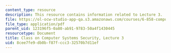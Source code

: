 ```yaml
---
content_type: resource
description: This resource contains information related to Lecture 3.
file: https://ol-ocw-studio-app-qa.s3.amazonaws.com/courses/6-858-computer-systems-security-fall-2014/8cee7fe9db0bf87fccc332570b7d11ef_MIT6_858F14_lec3.pdf
file_type: application/pdf
parent_uid: 123196f5-0a80-ab91-9783-50a4f1430445
resourcetype: Document
title: Class on Computer Systems Security, Lecture 3
uid: 8cee7fe9-db0b-f87f-ccc3-32570b7d11ef
---
```


